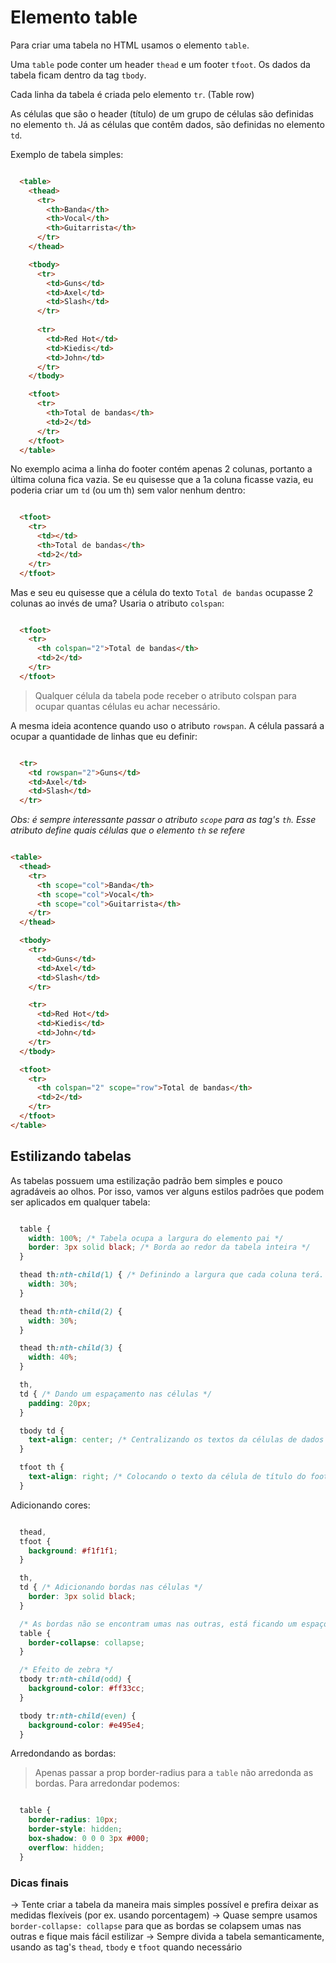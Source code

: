 # Elemento table

Para criar uma tabela no HTML usamos o elemento `table`.

Uma `table` pode conter um header `thead` e um footer `tfoot`. Os dados da tabela ficam dentro da tag `tbody`.

Cada linha da tabela é criada pelo elemento `tr`. (Table row)

As células que são o header (título) de um grupo de células são definidas no elemento `th`. Já as células que contêm dados, são definidas no elemento `td`.

Exemplo de tabela simples:

```html

  <table>
    <thead>
      <tr>
        <th>Banda</th>
        <th>Vocal</th>
        <th>Guitarrista</th>
      </tr>
    </thead>

    <tbody>
      <tr>
        <td>Guns</td>
        <td>Axel</td>
        <td>Slash</td>
      </tr>
  
      <tr>
        <td>Red Hot</td>
        <td>Kiedis</td>
        <td>John</td>
      </tr>
    </tbody>

    <tfoot>
      <tr>
        <th>Total de bandas</th>
        <td>2</td>
      </tr>
    </tfoot>
  </table>

```

No exemplo acima a linha do footer contém apenas 2 colunas, portanto a última coluna fica vazia. Se eu quisesse que a 1a coluna ficasse vazia, eu poderia criar um `td` (ou um th) sem valor nenhum dentro:

```html

  <tfoot>
    <tr>
      <td></td>
      <th>Total de bandas</th>
      <td>2</td>
    </tr>
  </tfoot>

```

Mas e seu eu quisesse que a célula do texto `Total de bandas` ocupasse 2 colunas ao invés de uma? Usaria o atributo `colspan`:

```html

  <tfoot>
    <tr>
      <th colspan="2">Total de bandas</th>
      <td>2</td>
    </tr>
  </tfoot>

```

> Qualquer célula da tabela pode receber o atributo colspan para ocupar quantas células eu achar necessário.

A mesma ideia acontence quando uso o atributo `rowspan`. A célula passará a ocupar a quantidade de linhas que eu definir:

```html

  <tr>
    <td rowspan="2">Guns</td>
    <td>Axel</td>
    <td>Slash</td>
  </tr>

```

*Obs: é sempre interessante passar o atributo `scope` para as tag's `th`. Esse atributo define quais células que o elemento `th` se refere*

```html

<table>
  <thead>
    <tr>
      <th scope="col">Banda</th>
      <th scope="col">Vocal</th>
      <th scope="col">Guitarrista</th>
    </tr>
  </thead>

  <tbody>
    <tr>
      <td>Guns</td>
      <td>Axel</td>
      <td>Slash</td>
    </tr>

    <tr>
      <td>Red Hot</td>
      <td>Kiedis</td>
      <td>John</td>
    </tr>
  </tbody>

  <tfoot>
    <tr>
      <th colspan="2" scope="row">Total de bandas</th>
      <td>2</td>
    </tr>
  </tfoot>
</table>

```


## Estilizando tabelas

As tabelas possuem uma estilização padrão bem simples e pouco agradáveis ao olhos. Por isso, vamos ver alguns estilos padrões que podem ser aplicados em qualquer tabela:

```css

  table {
    width: 100%; /* Tabela ocupa a largura do elemento pai */
    border: 3px solid black; /* Borda ao redor da tabela inteira */
  }

  thead th:nth-child(1) { /* Definindo a largura que cada coluna terá. Esse valor é aplicado na coluna inteira (a largura dos elementos td é definida aqui também) */
    width: 30%;
  }

  thead th:nth-child(2) {
    width: 30%;
  }

  thead th:nth-child(3) {
    width: 40%;
  }

  th,
  td { /* Dando um espaçamento nas células */
    padding: 20px;
  }

  tbody td {
    text-align: center; /* Centralizando os textos da células de dados */
  }

  tfoot th {
    text-align: right; /* Colocando o texto da célula de título do footer para a direita */
  }

```

Adicionando cores:

```css

  thead,
  tfoot {
    background: #f1f1f1;
  }

  th,
  td { /* Adicionando bordas nas células */
    border: 3px solid black;
  }

  /* As bordas não se encontram umas nas outras, está ficando um espaço entre elas. Para tirar esse espaço passamos: */
  table {
    border-collapse: collapse;
  }

  /* Efeito de zebra */
  tbody tr:nth-child(odd) {
    background-color: #ff33cc;
  }

  tbody tr:nth-child(even) {
    background-color: #e495e4;
  }

```

Arredondando as bordas:
> Apenas passar a prop border-radius para a `table` não arredonda as bordas. Para arredondar podemos:

```css

  table {
    border-radius: 10px;
    border-style: hidden;
    box-shadow: 0 0 0 3px #000;
    overflow: hidden;
  }

```

### Dicas finais

-> Tente criar a tabela da maneira mais simples possível e prefira deixar as medidas flexíveis (por ex. usando porcentagem)
-> Quase sempre usamos `border-collapse: collapse` para que as bordas se colapsem umas nas outras e fique mais fácil estilizar
-> Sempre divida a tabela semanticamente, usando as tag's `thead`, `tbody` e `tfoot` quando necessário
